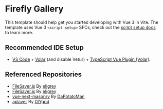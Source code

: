 # Firefly Gallery

This template should help get you started developing with Vue 3 in Vite. The template uses Vue 3 `<script setup>` SFCs, check out the [script setup docs](https://v3.vuejs.org/api/sfc-script-setup.html#sfc-script-setup) to learn more.

## Recommended IDE Setup

- [VS Code](https://code.visualstudio.com/) + [Volar](https://marketplace.visualstudio.com/items?itemName=Vue.volar) (and disable Vetur) + [TypeScript Vue Plugin (Volar)](https://marketplace.visualstudio.com/items?itemName=Vue.vscode-typescript-vue-plugin).

## Referenced Repositories
- [FileSaver.js](https://github.com/eligrey/FileSaver.js) By [eligrey](https://github.com/eligrey)
- [FileSaver.js](https://github.com/eligrey/FileSaver.js) By [eligrey](https://github.com/eligrey)
- [vue-next-masonry](https://github.com/DaPotatoMan/vue-next-masonry) By [DaPotatoMan](https://github.com/DaPotatoMan)
- [aplayer](https://github.com/DIYgod/APlayer) By [DIYgod](https://github.com/DIYgod)

